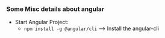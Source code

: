 ### Some Misc details about angular
* Start Angular Project:
  * `npm install -g @angular/cli` --> Install the angular-cli